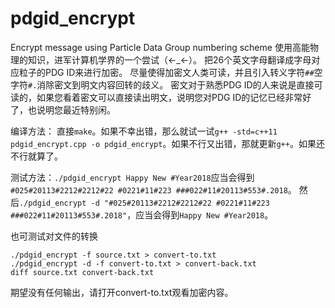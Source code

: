 # pdgid_encrypt
Encrypt message using Particle Data Group numbering scheme
使用高能物理的知识，进军计算机学界的一个尝试（←_←）。
把26个英文字母翻译成字母对应粒子的PDG ID来进行加密。
尽量使得加密文人类可读，并且引入转义字符`##`空字符`#.`消除密文到明文内容回转的歧义。
密文对于熟悉PDG ID的人来说是直接可读的，如果您看着密文可以直接读出明文，说明您对PDG ID的记忆已经非常好了，也说明您最近特别闲。

编译方法： 直接`make`。如果不幸出错，那么就试一试`g++ -std=c++11 pdgid_encrypt.cpp -o pdgid_encrypt`。如果不行又出错，那就更新`g++`。如果还不行就算了。

测试方法：`./pdgid_encrypt Happy New #Year2018`应当会得到`#025#20113#2212#2212#22 #0221#11#223 ###022#11#20113#553#.2018`。
然后`./pdgid_encrypt -d "#025#20113#2212#2212#22 #0221#11#223 ###022#11#20113#553#.2018"`，应当会得到`Happy New #Year2018`。

也可测试对文件的转换
```
./pdgid_encrypt -f source.txt > convert-to.txt
./pdgid_encrypt -d -f convert-to.txt > convert-back.txt
diff source.txt convert-back.txt
```
期望没有任何输出，请打开convert-to.txt观看加密内容。



